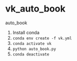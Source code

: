 # vk_auto_book
auto_book

1. Install conda
2. `conda env create -f vk.yml`
3. `conda activate vk`
4. `python auto_book.py`
5. `conda deactivate`
